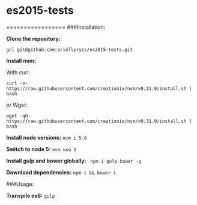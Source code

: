 # es2015-tests



=================
###Installation:

**Clone the repository:**

```gcl git@github.com:ariellyrycs/es2015-tests.git```

**Install nvm:** 

With curl:

    curl -o- https://raw.githubusercontent.com/creationix/nvm/v0.31.0/install.sh | bash

or Wget:

    wget -qO- https://raw.githubusercontent.com/creationix/nvm/v0.31.0/install.sh | bash
    
**Install node versions:** ```nvm i 5.0```

**Switch to node 5:** ```nvm use 5```

**Install gulp and bower globally:** ``` npm i gulp bower -g```

**Download dependencies:** ```npm i && bower i```

###Usage:

**Transpile es6:** ```gulp```
